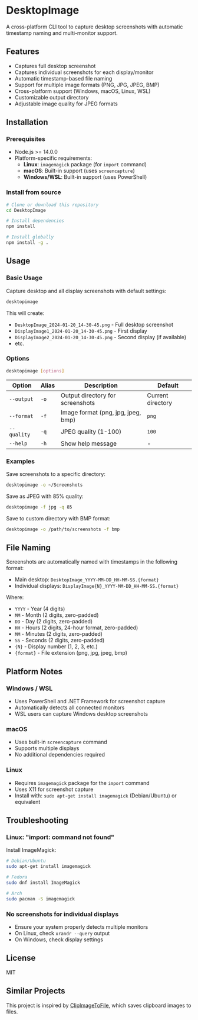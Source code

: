 # DesktopImage

A cross-platform CLI tool to capture desktop screenshots with automatic timestamp naming and multi-monitor support.

## Features

- Captures full desktop screenshot
- Captures individual screenshots for each display/monitor
- Automatic timestamp-based file naming
- Support for multiple image formats (PNG, JPG, JPEG, BMP)
- Cross-platform support (Windows, macOS, Linux, WSL)
- Customizable output directory
- Adjustable image quality for JPEG formats

## Installation

### Prerequisites

- Node.js >= 14.0.0
- Platform-specific requirements:
  - **Linux**: `imagemagick` package (for `import` command)
  - **macOS**: Built-in support (uses `screencapture`)
  - **Windows/WSL**: Built-in support (uses PowerShell)

### Install from source

```bash
# Clone or download this repository
cd DesktopImage

# Install dependencies
npm install

# Install globally
npm install -g .
```

## Usage

### Basic Usage

Capture desktop and all display screenshots with default settings:

```bash
desktopimage
```

This will create:
- `DesktopImage_2024-01-20_14-30-45.png` - Full desktop screenshot
- `DisplayImage1_2024-01-20_14-30-45.png` - First display
- `DisplayImage2_2024-01-20_14-30-45.png` - Second display (if available)
- etc.

### Options

```bash
desktopimage [options]
```

| Option | Alias | Description | Default |
|--------|-------|-------------|---------|
| `--output` | `-o` | Output directory for screenshots | Current directory |
| `--format` | `-f` | Image format (png, jpg, jpeg, bmp) | `png` |
| `--quality` | `-q` | JPEG quality (1-100) | `100` |
| `--help` | `-h` | Show help message | - |

### Examples

Save screenshots to a specific directory:
```bash
desktopimage -o ~/Screenshots
```

Save as JPEG with 85% quality:
```bash
desktopimage -f jpg -q 85
```

Save to custom directory with BMP format:
```bash
desktopimage -o /path/to/screenshots -f bmp
```

## File Naming

Screenshots are automatically named with timestamps in the following format:

- Main desktop: `DesktopImage_YYYY-MM-DD_HH-MM-SS.{format}`
- Individual displays: `DisplayImage{N}_YYYY-MM-DD_HH-MM-SS.{format}`

Where:
- `YYYY` - Year (4 digits)
- `MM` - Month (2 digits, zero-padded)
- `DD` - Day (2 digits, zero-padded)
- `HH` - Hours (2 digits, 24-hour format, zero-padded)
- `MM` - Minutes (2 digits, zero-padded)
- `SS` - Seconds (2 digits, zero-padded)
- `{N}` - Display number (1, 2, 3, etc.)
- `{format}` - File extension (png, jpg, jpeg, bmp)

## Platform Notes

### Windows / WSL
- Uses PowerShell and .NET Framework for screenshot capture
- Automatically detects all connected monitors
- WSL users can capture Windows desktop screenshots

### macOS
- Uses built-in `screencapture` command
- Supports multiple displays
- No additional dependencies required

### Linux
- Requires `imagemagick` package for the `import` command
- Uses X11 for screenshot capture
- Install with: `sudo apt-get install imagemagick` (Debian/Ubuntu) or equivalent

## Troubleshooting

### Linux: "import: command not found"
Install ImageMagick:
```bash
# Debian/Ubuntu
sudo apt-get install imagemagick

# Fedora
sudo dnf install ImageMagick

# Arch
sudo pacman -S imagemagick
```

### No screenshots for individual displays
- Ensure your system properly detects multiple monitors
- On Linux, check `xrandr --query` output
- On Windows, check display settings

## License

MIT

## Similar Projects

This project is inspired by [ClipImageToFile](https://github.com/standard-software/ClipImageToFile), which saves clipboard images to files.